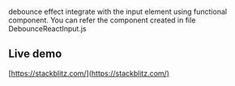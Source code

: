 debounce effect integrate with the input element using functional component. You can refer the
component created in file DebounceReactInput.js

## Live demo

[https://stackblitz.com/](https://stackblitz.com/)